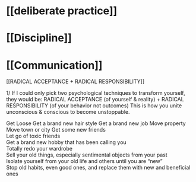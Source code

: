 # [[deliberate practice]]

# [[Discipline]]

# [[Communication]]

[[RADICAL ACCEPTANCE + RADICAL RESPONSIBILITY]]

1/ If I could only pick two psychological techniques to transform yourself, they would be: RADICAL ACCEPTANCE (of yourself & reality) + RADICAL RESPONSIBILITY (of your behavior not outcomes) This is how you unite unconscious & conscious to become unstoppable.


Get Loose
Get a brand new hair style Get a brand new job Move property  
Move town or city
Get some new friends  
Let go of toxic friends  
Get a brand new hobby that has been calling you  
Totally redo your wardrobe  
Sell your old things, especially sentimental objects from your past  
Isolate yourself from your old life and others until you are “new”  
Stop old habits, even good ones, and replace them with new and beneficial ones
